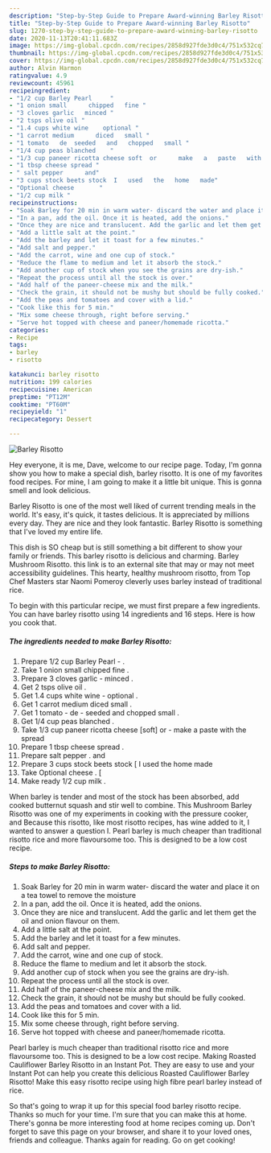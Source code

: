 ```yaml
---
description: "Step-by-Step Guide to Prepare Award-winning Barley Risotto"
title: "Step-by-Step Guide to Prepare Award-winning Barley Risotto"
slug: 1270-step-by-step-guide-to-prepare-award-winning-barley-risotto
date: 2020-11-13T20:41:11.683Z
image: https://img-global.cpcdn.com/recipes/2858d927fde3d0c4/751x532cq70/barley-risotto-recipe-main-photo.jpg
thumbnail: https://img-global.cpcdn.com/recipes/2858d927fde3d0c4/751x532cq70/barley-risotto-recipe-main-photo.jpg
cover: https://img-global.cpcdn.com/recipes/2858d927fde3d0c4/751x532cq70/barley-risotto-recipe-main-photo.jpg
author: Alvin Harmon
ratingvalue: 4.9
reviewcount: 45961
recipeingredient:
- "1/2 cup Barley Pearl     "
- "1 onion small      chipped   fine "
- "3 cloves garlic   minced "
- "2 tsps olive oil "
- "1.4 cups white wine    optional "
- "1 carrot medium      diced   small "
- "1 tomato   de  seeded   and   chopped   small "
- "1/4 cup peas blanched    "
- "1/3 cup paneer ricotta cheese soft  or      make   a   paste   with   the      spread"
- "1 tbsp cheese spread "
- " salt pepper      and"
- "3 cups stock beets stock  I   used   the   home   made"
- "Optional cheese       "
- "1/2 cup milk "
recipeinstructions:
- "Soak Barley for 20 min in warm water- discard the water and place it on a tea towel to remove the moisture"
- "In a pan, add the oil. Once it is heated, add the onions."
- "Once they are nice and translucent. Add the garlic and let them get the oil and onion flavour on them."
- "Add a little salt at the point."
- "Add the barley and let it toast for a few minutes."
- "Add salt and pepper."
- "Add the carrot, wine and one cup of stock."
- "Reduce the flame to medium and let it absorb the stock."
- "Add another cup of stock when you see the grains are dry-ish."
- "Repeat the process until all the stock is over."
- "Add half of the paneer-cheese mix and the milk."
- "Check the grain, it should not be mushy but should be fully cooked."
- "Add the peas and tomatoes and cover with a lid."
- "Cook like this for 5 min."
- "Mix some cheese through, right before serving."
- "Serve hot topped with cheese and paneer/homemade ricotta."
categories:
- Recipe
tags:
- barley
- risotto

katakunci: barley risotto 
nutrition: 199 calories
recipecuisine: American
preptime: "PT12M"
cooktime: "PT60M"
recipeyield: "1"
recipecategory: Dessert

---
```



![Barley Risotto](https://img-global.cpcdn.com/recipes/2858d927fde3d0c4/751x532cq70/barley-risotto-recipe-main-photo.jpg)

Hey everyone, it is me, Dave, welcome to our recipe page. Today, I'm gonna show you how to make a special dish, barley risotto. It is one of my favorites food recipes. For mine, I am going to make it a little bit unique. This is gonna smell and look delicious.

Barley Risotto is one of the most well liked of current trending meals in the world. It's easy, it's quick, it tastes delicious. It is appreciated by millions every day. They are nice and they look fantastic. Barley Risotto is something that I've loved my entire life.

This dish is SO cheap but is still something a bit different to show your family or friends. This barley risotto is delicious and charming. Barley Mushroom Risotto. this link is to an external site that may or may not meet accessibility guidelines. This hearty, healthy mushroom risotto, from Top Chef Masters star Naomi Pomeroy cleverly uses barley instead of traditional rice.


To begin with this particular recipe, we must first prepare a few ingredients. You can have barley risotto using 14 ingredients and 16 steps. Here is how you cook that.

<!--inarticleads1-->

##### The ingredients needed to make Barley Risotto:

1. Prepare 1/2 cup Barley Pearl    - .
1. Take 1 onion small      chipped   fine .
1. Prepare 3 cloves garlic -  minced .
1. Get 2 tsps olive oil .
1. Get 1.4 cups white wine -   optional .
1. Get 1 carrot medium      diced   small .
1. Get 1 tomato -  de - seeded   and   chopped   small .
1. Get 1/4 cup peas blanched    .
1. Take 1/3 cup paneer ricotta cheese [soft]  or    -  make   a   paste   with   the      spread
1. Prepare 1 tbsp cheese spread .
1. Prepare  salt pepper .     and
1. Prepare 3 cups stock beets stock [ I   used   the   home   made
1. Take Optional cheese .      [
1. Make ready 1/2 cup milk .


When barley is tender and most of the stock has been absorbed, add cooked butternut squash and stir well to combine. This Mushroom Barley Risotto was one of my experiments in cooking with the pressure cooker, and Because this risotto, like most risotto recipes, has wine added to it, I wanted to answer a question I. Pearl barley is much cheaper than traditional risotto rice and more flavoursome too. This is designed to be a low cost recipe. 

<!--inarticleads2-->

##### Steps to make Barley Risotto:

1. Soak Barley for 20 min in warm water- discard the water and place it on a tea towel to remove the moisture
1. In a pan, add the oil. Once it is heated, add the onions.
1. Once they are nice and translucent. Add the garlic and let them get the oil and onion flavour on them.
1. Add a little salt at the point.
1. Add the barley and let it toast for a few minutes.
1. Add salt and pepper.
1. Add the carrot, wine and one cup of stock.
1. Reduce the flame to medium and let it absorb the stock.
1. Add another cup of stock when you see the grains are dry-ish.
1. Repeat the process until all the stock is over.
1. Add half of the paneer-cheese mix and the milk.
1. Check the grain, it should not be mushy but should be fully cooked.
1. Add the peas and tomatoes and cover with a lid.
1. Cook like this for 5 min.
1. Mix some cheese through, right before serving.
1. Serve hot topped with cheese and paneer/homemade ricotta.


Pearl barley is much cheaper than traditional risotto rice and more flavoursome too. This is designed to be a low cost recipe. Making Roasted Cauliflower Barley Risotto in an Instant Pot. They are easy to use and your Instant Pot can help you create this delicious Roasted Cauliflower Barley Risotto! Make this easy risotto recipe using high fibre pearl barley instead of rice. 

So that's going to wrap it up for this special food barley risotto recipe. Thanks so much for your time. I'm sure that you can make this at home. There's gonna be more interesting food at home recipes coming up. Don't forget to save this page on your browser, and share it to your loved ones, friends and colleague. Thanks again for reading. Go on get cooking!
